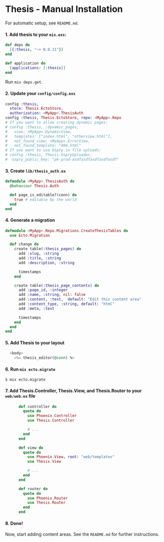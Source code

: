 # Thesis - Manual Installation

For automatic setup, see `README.md`.

#### 1. Add thesis to your `mix.exs`:

```elixir
def deps do
  [{:thesis, "~> 0.0.21"}]
end

def application do
  [applications: [:thesis]]
end
```

Run `mix deps.get`.

#### 2. Update your `config/config.exs`

```elixir
config :thesis,
  store: Thesis.EctoStore,
  authorization: <MyApp>.ThesisAuth
config :thesis, Thesis.EctoStore, repo: <MyApp>.Repo
# If you want to allow creating dynamic pages:
# config :thesis, :dynamic_pages,
#   view: <MyApp>.DynamicView,
#   templates: ["index.html", "otherview.html"],
#   not_found_view: <MyApp>.ErrorView,
#   not_found_template: "404.html"
# If you want to use Ospry.io file uploads:
# config :thesis, Thesis.OspryUploader,
#  ospry_public_key: "pk-prod-asdfasdfasdfasdfasdf"
```

#### 3. Create `lib/thesis_auth.ex`

```elixir
defmodule <MyApp>.ThesisAuth do
  @behaviour Thesis.Auth

  def page_is_editable?(conn) do
    true # editable by the world
  end
end
```

#### 4. Generate a migration

```elixir
defmodule <MyApp>.Repo.Migrations.CreateThesisTables do
  use Ecto.Migration

  def change do
    create table(:thesis_pages) do
      add :slug, :string
      add :title, :string
      add :description, :string

      timestamps
    end

    create table(:thesis_page_contents) do
      add :page_id, :integer
      add :name, :string, nil: false
      add :content, :text,  default: "Edit this content area"
      add :content_type, :string, default: "html"
      add :meta, :text

      timestamps
    end
  end
end
```

#### 5. Add Thesis to your layout

```eex
  <body>
    <%= thesis_editor(@conn) %>
```

#### 6. Run `mix ecto.migrate`

```
$ mix ecto.migrate
```

#### 7. Add Thesis.Controller, Thesis.View, and Thesis.Router to your `web/web.ex` file

```elixir
      def controller do
        quote do
          use Phoenix.Controller
          use Thesis.Controller

          # ...
        end
      end

      def view do
        quote do
          use Phoenix.View, root: "web/templates"
          use Thesis.View

          # ...
        end
      end

      def router do
        quote do
          use Phoenix.Router
          use Thesis.Router
        end
      end
```

#### 8. Done!

Now, start adding content areas. See the `README.md` for further instructions.
